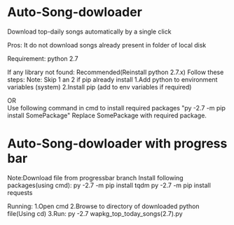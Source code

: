 # Auto-Song-dowloader
Download top-daily songs automatically by a single click

Pros: It do not download songs already present in folder of local disk

Requirement: python 2.7

If any library not found:
  Recommended(Reinstall python 2.7.x)
  Follow these steps:
  Note: Skip 1 an 2 if pip already install
  1.Add python to environment variables (system)
  2.Install pip (add to env variables if required)

OR  
  Use following command in cmd to install required packages
  "py -2.7 -m pip install SomePackage"
  Replace SomePackage with required package.
  
# Auto-Song-dowloader with progress bar
Note:Download file from progressbar branch
Install following packages(using cmd):
py -2.7 -m pip install tqdm
py -2.7 -m pip install requests

Running:
1.Open cmd
2.Browse to directory of downloaded python file(Using cd)
3.Run:
  py -2.7 wapkg_top_today_songs(2.7).py
